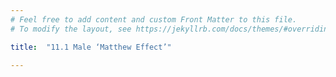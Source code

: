 ```yaml
---
# Feel free to add content and custom Front Matter to this file.
# To modify the layout, see https://jekyllrb.com/docs/themes/#overriding-theme-defaults

title:  "11.1 Male ‘Matthew Effect’"

---
```


<script src="https://d3js.org/d3.v6.min.js" defer></script>
<script src="https://d3js.org/d3-scale.v3.min.js" defer></script>
<script src="js/companion_utils_locale-nl.js" defer></script>
<script src="js/companion_utils_colors.js" defer></script>
<script src="js/companion_utils_svg2png.js" defer></script>

<script src="js/companion_chart_11-1_male-matthew.js" defer></script>

<div class="chart_float" id="chart_11-1_male-matthew"></div>
<div class="chart_float" id="chart_11-2_male-matthew-all"></div>
